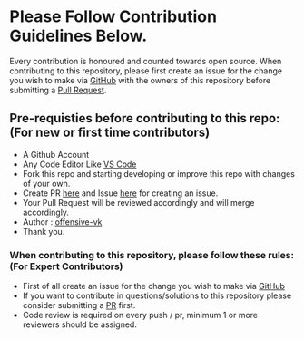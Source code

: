 # Please Follow Contribution Guidelines Below.
Every contribution is honoured and counted towards open source.
When contributing to this repository, please first create an issue for the change you wish to make via [GitHub](https://github.com/offensive-vk/offensive-vk.github.io/issue) with the owners of this repository before submitting a [Pull Request](https://github.com/offensive-vk/offensive-vk.github.io/pr).

## Pre-requisties before contributing to this repo: (For new or first time contributors)
- A Github Account 
- Any Code Editor Like [VS Code](https://code.visualstudio.com/download)
- Fork this repo and starting developing or improve this repo with changes of your own.
- Create PR [here](https://github.com/offensive-vk.github.io/pr) and Issue [here](https://github.com/offensive-vk/offensive-vk.github.io/issue) for creating an issue.
- Your Pull Request will be reviewed accordingly and will merge accordingly.
- Author : [offensive-vk](https://github.com/offensive-vk/)
- Thank you.

### When contributing to this repository, please follow these rules: (For Expert Contributors)
- First of all create an issue for the change you wish to make via [GitHub](https://github.com/offensive-vk/offensive-vk.github.io/issue)
- If you want to contribute in questions/solutions to this repository please consider submitting a [PR](https://github.com/offensive-vk/offensive-vk.github.io/pr) first.
- Code review is required on every push / pr, minimum 1 or more reviewers should be assigned.
